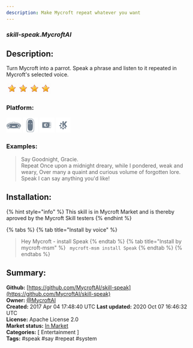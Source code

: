 ```yaml
---
description: Make Mycroft repeat whatever you want
---
```


### _skill-speak.MycroftAI_  
## Description:  
Turn Mycroft into a parrot.  Speak a phrase and listen to it repeated in Mycroft's selected voice.  
  
![](../.gitbook/assets/star.png)![](../.gitbook/assets/star.png)![](../.gitbook/assets/star.png)![](../.gitbook/assets/star.png)  
  
### Platform:  
 ![Mark I](../.gitbook/assets/mark-1-icon.png)  ![Mark II](../.gitbook/assets/mark-2-icon.png)  ![Picroft](../.gitbook/assets/picroft-icon.png)  ![plasmoid](../.gitbook/assets/kde.png)   
### Examples:  
> Say Goodnight, Gracie.  
> Repeat Once upon a midnight dreary, while I pondered, weak and weary, Over many a quaint and curious volume of forgotten lore.  
> Speak I can say anything you'd like!  
  
## Installation:  
{% hint style="info" %}
This skill is in Mycroft Market and is thereby aproved by the Mycroft Skill testers
{% endhint %}
    
{% tabs %}
{% tab title="Install by voice" %}
> Hey Mycroft - install Speak
{% endtab %}
  {% tab title="Install by mycroft-msm" %}
``` mycroft-msm install Speak```
{% endtab %}
  {% endtabs %}
    
## Summary:  
**Github:** [https://github.com/MycroftAI/skill-speak](https://github.com/MycroftAI/skill-speak)  
**Owner:** [@MycroftAI](https://github.com/MycroftAI)  
**Created:** 2017 Apr 04 17:48:40 UTC  **Last updated:** 2020 Oct 07 16:46:32 UTC  
**License:** Apache License 2.0  
**Market status:** [In Market](https://market.mycroft.ai/skill/mycroft-speak)  
**Categories:** [ Entertainment ]   
**Tags:** \#speak \#say \#repeat \#system   
